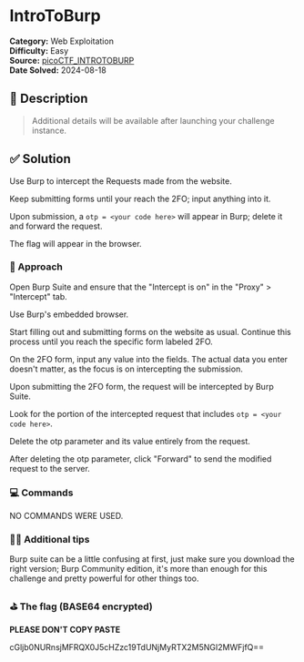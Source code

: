 # IntroToBurp

**Category:** Web Exploitation  
**Difficulty:** Easy  
**Source:**
[picoCTF_INTROTOBURP](https://play.picoctf.org/practice/challenge/419)  
**Date Solved:** 2024-08-18

## 📁 Description

> Additional details will be available after launching your challenge instance.

## ✅ Solution

Use Burp to intercept the Requests made from the website.

Keep submitting forms until your reach the 2FO; input anything into it.

Upon submission, a `otp = <your code here>` will appear in Burp; delete it and
forward the request.

The flag will appear in the browser.

### 🧠 Approach

Open Burp Suite and ensure that the "Intercept is on" in the "Proxy" >
"Intercept" tab.

Use Burp's embedded browser.

Start filling out and submitting forms on the website as usual. Continue this
process until you reach the specific form labeled 2FO.

On the 2FO form, input any value into the fields. The actual data you enter
doesn't matter, as the focus is on intercepting the submission.

Upon submitting the 2FO form, the request will be intercepted by Burp Suite.

Look for the portion of the intercepted request that includes
`otp = <your code here>`.

Delete the otp parameter and its value entirely from the request.

After deleting the otp parameter, click "Forward" to send the modified request
to the server.

### 💻 Commands

NO COMMANDS WERE USED.

### ✌🏾 Additional tips

Burp suite can be a little confusing at first, just make sure you download the
right version; Burp Community edition, it's more than enough for this challenge
and pretty powerful for other things too.

### ⛳️ The flag (BASE64 encrypted)

**PLEASE DON'T COPY PASTE**

cGljb0NURnsjMFRQX0J5cHZzc19TdUNjMyRTX2M5NGI2MWFjfQ==
